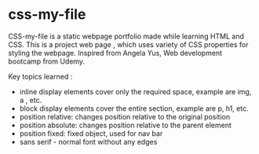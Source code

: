 # css-my-file
CSS-my-file is a static webpage portfolio made while learning HTML and CSS.
This is a project web page , which uses variety of CSS properties for styling the webpage.
Inspired from Angela Yus, Web development bootcamp from Udemy.


Key topics learned :
- inline display elements cover only the required space, example are img, a , etc.
- block display elements cover the entire section, example are p, h1, etc.
- position relative: changes position relative to the original position
- position absolute: changes position relative to the parent element
- position fixed: fixed object, used for nav bar
- sans serif - normal font without any edges
